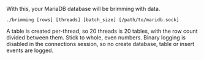 With this, your MariaDB database will be brimming with data.

    ./brimming [rows] [threads] [batch_size] [/path/to/maridb.sock]

A table is created per-thread, so 20 threads is 20 tables, with the row count divided between them.
Stick to whole, even numbers.
Binary logging is disabled in the connections session, so no create database, table or insert events are logged.

